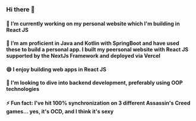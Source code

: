 ### Hi there 👋

#### 🔭 I’m currently working on my personal website which I'm building in React JS
#### 🌱 I’m am proficient in Java and Kotlin with SpringBoot and have used these to build a personal app. I built my peersonal website with React JS supported by the NextJs Framework and deployed via Vercel
#### 😄 I enjoy building web apps in React JS
#### 💬 I'm looking to dive into backend development, preferably using OOP technologies
#### ⚡ Fun fact: I've hit 100% synchronization on 3 different Assassin's Creed games... yes, it's OCD, and I think it's sexy


<!--
**cyril-junior-dim/cyril-junior-dim** is a ✨ _special_ ✨ repository because its `README.md` (this file) appears on your GitHub profile.

Here are some ideas to get you started:

- 🔭 I’m currently working on ...
- 🌱 I’m currently learning ...
- 👯 I’m looking to collaborate on ...
- 🤔 I’m looking for help with ...
- 💬 Ask me about ...
- 📫 How to reach me: ...
- 😄 Pronouns: ...
- ⚡ Fun fact: ...
-->
